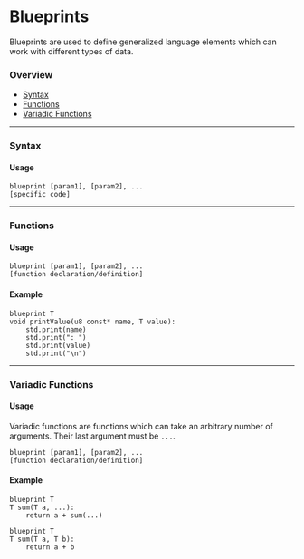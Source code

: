 # Blueprints

Blueprints are used to define generalized language elements which can work with different types of data.

### Overview
 - [Syntax](./blueprints.md#syntax)
 - [Functions](./blueprints.md#functions)
 - [Variadic Functions](./blueprints.md#variadic-functions)

---

### Syntax

#### Usage

```qinp
blueprint [param1], [param2], ...
[specific code]
```

---

### Functions

#### Usage

```qinp
blueprint [param1], [param2], ...
[function declaration/definition]
```

#### Example

```qinp
blueprint T
void printValue(u8 const* name, T value):
	std.print(name)
	std.print(": ")
	std.print(value)
	std.print("\n")
```

---

### Variadic Functions

#### Usage

Variadic functions are functions which can take an arbitrary number of arguments. Their last argument must be `...`.

```qinp
blueprint [param1], [param2], ...
[function declaration/definition]
```

#### Example

```qinp
blueprint T
T sum(T a, ...):
	return a + sum(...)

blueprint T
T sum(T a, T b):
	return a + b
```